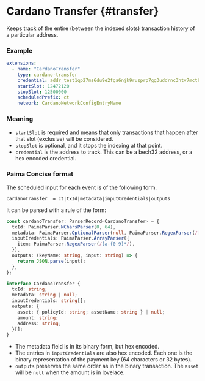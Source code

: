 
# Cardano Transfer {#transfer}

Keeps track of the entire (between the indexed slots) transaction history of a
particular address.

### Example

```yaml
extensions:
  - name: "CardanoTransfer"
    type: cardano-transfer
    credential: addr_test1qp27ms6du9e2fga6njk9ruzprp7gg3uddrnc3htv7mct8kwrwdlnpt07ycmdqyuw7lft338dt33tmr6xdwnn8ezsudpquved20
    startSlot: 12472120
    stopSlot: 12500000
    scheduledPrefix: ct
    network: CardanoNetworkConfigEntryName
```

### Meaning

- `startSlot` is required and means that only transactions that happen after that slot (exclusive) will be considered.
- `stopSlot` is optional, and it stops the indexing at that point.
- `credential` is the address to track. This can be a bech32 address, or a hex encoded credential.

### Paima Concise format

The scheduled input for each event is of the following form.

```
cardanoTransfer  = ct|txId|metadata|inputCredentials|outputs
```

It can be parsed with a rule of the form:

```ts
const cardanoTransfer: ParserRecord<CardanoTransfer> = {
  txId: PaimaParser.NCharsParser(0, 64),
  metadata: PaimaParser.OptionalParser(null, PaimaParser.RegexParser(/[a-f0-9]*/)),
  inputCredentials: PaimaParser.ArrayParser({
    item: PaimaParser.RegexParser(/[a-f0-9]*/),
  }),
  outputs: (keyName: string, input: string) => {
    return JSON.parse(input);
  },
};

interface CardanoTransfer {
  txId: string;
  metadata: string | null;
  inputCredentials: string[];
  outputs: {
    asset: { policyId: string; assetName: string } | null;
    amount: string;
    address: string;
  }[];
}
```

- The metadata field is in its binary form, but hex encoded.
- The entries in `inputCredentials` are also hex encoded. Each one is the binary
representation of the payment key (64 characters or 32 bytes).
- `outputs` preserves the same order as in the binary transaction. The `asset`
will be `null` when the amount is in lovelace.

